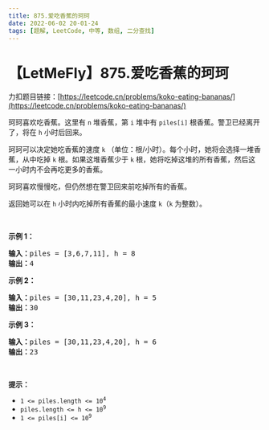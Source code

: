 ```yaml
---
title: 875.爱吃香蕉的珂珂
date: 2022-06-02 20-01-24
tags: [题解, LeetCode, 中等, 数组, 二分查找]
---
```


# 【LetMeFly】875.爱吃香蕉的珂珂

力扣题目链接：[https://leetcode.cn/problems/koko-eating-bananas/](https://leetcode.cn/problems/koko-eating-bananas/)

<p>珂珂喜欢吃香蕉。这里有 <code>n</code> 堆香蕉，第 <code>i</code> 堆中有&nbsp;<code>piles[i]</code>&nbsp;根香蕉。警卫已经离开了，将在 <code>h</code> 小时后回来。</p>

<p>珂珂可以决定她吃香蕉的速度 <code>k</code> （单位：根/小时）。每个小时，她将会选择一堆香蕉，从中吃掉 <code>k</code> 根。如果这堆香蕉少于 <code>k</code> 根，她将吃掉这堆的所有香蕉，然后这一小时内不会再吃更多的香蕉。&nbsp;&nbsp;</p>

<p>珂珂喜欢慢慢吃，但仍然想在警卫回来前吃掉所有的香蕉。</p>

<p>返回她可以在 <code>h</code> 小时内吃掉所有香蕉的最小速度 <code>k</code>（<code>k</code> 为整数）。</p>

<p>&nbsp;</p>

<ul>
</ul>

<p><strong>示例 1：</strong></p>

<pre>
<strong>输入：</strong>piles = [3,6,7,11], h = 8
<strong>输出：</strong>4
</pre>

<p><strong>示例 2：</strong></p>

<pre>
<strong>输入：</strong>piles = [30,11,23,4,20], h = 5
<strong>输出：</strong>30
</pre>

<p><strong>示例 3：</strong></p>

<pre>
<strong>输入：</strong>piles = [30,11,23,4,20], h = 6
<strong>输出：</strong>23
</pre>

<p>&nbsp;</p>

<p><strong>提示：</strong></p>

<ul>
	<li><code>1 &lt;= piles.length &lt;= 10<sup>4</sup></code></li>
	<li><code>piles.length &lt;= h &lt;= 10<sup>9</sup></code></li>
	<li><code>1 &lt;= piles[i] &lt;= 10<sup>9</sup></code></li>
</ul>


    
